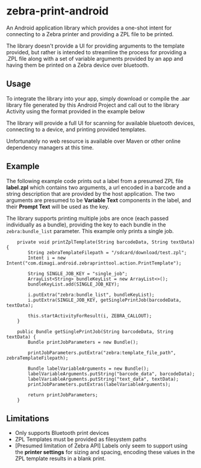 # zebra-print-android
An Android application library which provides a one-shot intent for connecting to a Zebra printer and providing a ZPL file to be printed.

The library doesn't provide a UI for providing arguments to the template provided, but rather is intended to streamline the process for providing a .ZPL file along with a set of variable arguments provided by an app and having them be printed on a Zebra device over bluetooth.

## Usage

To integrate the library into your app, simply download or compile the .aar library file generated by this Android Project and call out to the library Activity using the format provided in the example below

The library will provide a full UI for scanning for available bluetooth devices, connecting to a device, and printing provided templates.

Unfortunately no web resource is available over Maven or other online dependency managers at this time.

## Example

The following example code prints out a label from a presumed ZPL file **label.zpl** which contains two arguments, a url encoded in a barcode and a string description that are provided by the host application. The two arguments are presumed to be **Variable Text** components in the label, and their **Prompt Text** will be used as the key.

The library supports printing multiple jobs are once (each passed individually as a bundle), providing the key to each bundle in the `zebra:bundle_list` parameter. This example only prints a single job.

```
    private void printZplTemplate(String barcodeData, String textData){
        String zebraTemplateFilepath = "/sdcard/download/test.zpl";
        Intent i = new Intent("com.dimagi.android.zebraprinttool.action.PrintTemplate");
        
        String SINGLE_JOB_KEY = "single_job";
        ArrayList<String> bundleKeyList = new ArrayList<>();
        bundleKeyList.add(SINGLE_JOB_KEY);
        
        i.putExtra("zebra:bundle_list", bundleKeyList);
        i.putExtra(SINGLE_JOB_KEY, getSinglePrintJob(barcodeData, textData);
        
        this.startActivityForResult(i, ZEBRA_CALLOUT);
    }
    
    public Bundle getSinglePrintJob(String barcodeData, String textData) {
        Bundle printJobParameters = new Bundle();
        
        printJobParameters.putExtra("zebra:template_file_path", zebraTemplateFilepath);
        
        Bundle labelVariableArguments = new Bundle();
        labelVariableArguments.putString("barcode_data", barcodeData);
        labelVariableArguments.putString("text_data", textData);
        printJobParameters.putExtras(labelVariableArguments);
        
        return printJobParameters;
    }
```

## Limitations 
 * Only supports Bluetooth print devices
 * ZPL Templates must be provided as filesystem paths
 * [Presumed limitation of Zebra API] Labels only seem to support using the **printer settings** for sizing and spacing, encoding these values in the ZPL template results in a blank print.
